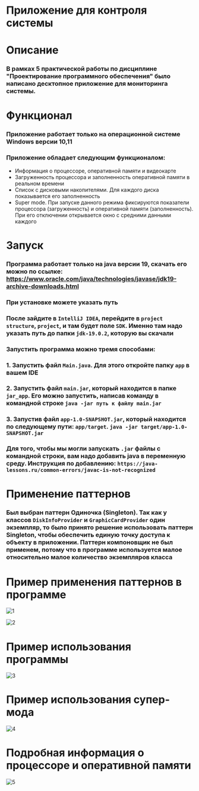 # Приложение для контроля системы
# Описание
### В рамках 5 практической работы по дисциплине "Проектирование программного обеспечения" было написано десктопное приложение для мониторинга системы.
# Функционал
### Приложение работает только на операционной системе Windows версии 10,11
### Приложение обладает следующим функционалом: 
- Информация о процессоре, оперативной памяти и видеокарте
- Загруженность  процессора и заполненность оперативной памяти в реальном времени
- Список с дисковыми накопителями. Для каждого диска показывается его заполненность
- Super mode. При запуске данного режима фиксируются показатели процессора (загруженность) и оперативной памяти (заполненность). При его отключении открывается окно с средними данными каждого 
# Запуск
### Программа работает только на java версии 19, скачать его можно по ссылке: https://www.oracle.com/java/technologies/javase/jdk19-archive-downloads.html
### При установке можете указать путь
### После зайдите в `IntelliJ IDEA`, перейдите в `project structure`, `project`, и там будет поле `SDK`. Именно там надо указать путь до папки `jdk-19.0.2`, которую вы скачали
### Запустить программа можно тремя способами:
### 1. Запустить файл `Main.java`. Для этого откройте папку `app` в вашем IDE
### 2. Запустить файл  `main.jar`, который находится в папке `jar_app`. Его можно запустить, написав команду в командной строке `java -jar путь к файлу main.jar`
### 3. Запустив файл `app-1.0-SNAPSHOT.jar`, который находится по следующему пути: `app/target`. `java -jar target/app-1.0-SNAPSHOT.jar` 
### Для того, чтобы мы могли запускать `.jar` файлы с командной строки, вам надо добавить java в переменную среду. Инструкция по добавлению: `https://java-lessons.ru/common-errors/javac-is-not-recognized`

# Применение паттернов
### Был выбран паттерн Одиночка (Singleton). Так как у классов `DiskInfoProvider` и `GraphicCardProvider` один экземпляр, то было принято решение использовать паттерн Singleton, чтобы обеспечить единую точку доступа к объекту в приложении. Паттерн компоновщик не был применем, потому что в программе используется малое относительно малое количество экземпляров класса
# Пример применения паттернов в программе
![1](UML-1.png)

![2](UML-2.png)
# Пример использования программы
![3](example_1.png)

# Пример использования супер-мода
![4](example_2.png)

# Подробная информация о процессоре и оперативной памяти
![5](example_3.png)
